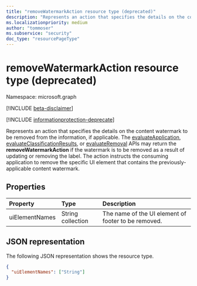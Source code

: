 ```yaml
---
title: "removeWatermarkAction resource type (deprecated)"
description: "Represents an action that specifies the details on the content watermark to be removed from the information, if applicable. Deprecated."
ms.localizationpriority: medium
author: "tommoser"
ms.subservice: "security"
doc_type: "resourcePageType"
---
```


# removeWatermarkAction resource type (deprecated)

Namespace: microsoft.graph

[!INCLUDE [beta-disclaimer](../../includes/beta-disclaimer.md)]

[!INCLUDE [informationprotection-deprecate](../../includes/informationprotection-deprecate.md)]

Represents an action that specifies the details on the content watermark to be removed from the information, if applicable. The [evaluateApplication](../api/informationprotectionlabel-evaluateapplication.md), [evaluateClassificationResults](../api/informationprotectionlabel-evaluateclassificationresults.md), or [evaluateRemoval](../api/informationprotectionlabel-evaluateremoval.md) APIs may return the **removeWatermarkAction** if the watermark is to be removed as a result of updating or removing the label. The action instructs the consuming application to remove the specific UI element that contains the previously-applicable content watermark.

## Properties

| Property       | Type              | Description                           |
| :------------- | :---------------- | :------------------------------------ |
| uiElementNames | String collection | The name of the UI element of footer to be removed. |

## JSON representation

The following JSON representation shows the resource type.

<!-- {
  "blockType": "resource",
  "optionalProperties": [

  ],
  "@odata.type": "microsoft.graph.removeWatermarkAction",
  "baseType": "microsoft.graph.informationProtectionAction"
}-->

```json
{
  "uiElementNames": ["String"]
}
```

<!-- uuid: 16cd6b66-4b1a-43a1-adaf-3a886856ed98
2019-02-04 14:57:30 UTC -->
<!-- {
  "type": "#page.annotation",
  "description": "removeWatermarkAction resource",
  "keywords": "",  
  "section": "documentation",
  "tocPath": ""
}-->

